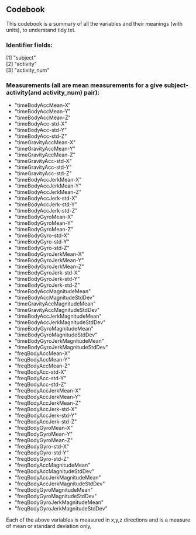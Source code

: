 ## Codebook

This codebook is a summary of all the variables and their meanings (with units), to understand tidy.txt.

### Identifier fields:

 [1] "subject"                         
 [2] "activity"                        
 [3] "activity_num"                    

### Measurements (all are mean measurements for a give subject-activity(and activity_num) pair):

 * "timeBodyAccMean-X"              
 * "timeBodyAccMean-Y"              
 * "timeBodyAccMean-Z"               
 * "timeBodyAcc-std-X"               
 * "timeBodyAcc-std-Y"              
 * "timeBodyAcc-std-Z"              
 * "timeGravityAccMean-X"            
 * "timeGravityAccMean-Y"           
 * "timeGravityAccMean-Z"           
 * "timeGravityAcc-std-X"           
 * "timeGravityAcc-std-Y"           
 * "timeGravityAcc-std-Z"           
 * "timeBodyAccJerkMean-X"          
 * "timeBodyAccJerkMean-Y"          
 * "timeBodyAccJerkMean-Z"          
 * "timeBodyAccJerk-std-X"          
 * "timeBodyAccJerk-std-Y"          
 * "timeBodyAccJerk-std-Z"           
 * "timeBodyGyroMean-X"             
 * "timeBodyGyroMean-Y"             
 * "timeBodyGyroMean-Z"             
 * "timeBodyGyro-std-X"             
 * "timeBodyGyro-std-Y"             
 * "timeBodyGyro-std-Z"             
 * "timeBodyGyroJerkMean-X"         
 * "timeBodyGyroJerkMean-Y"         
 * "timeBodyGyroJerkMean-Z"         
 * "timeBodyGyroJerk-std-X"         
 * "timeBodyGyroJerk-std-Y"         
 * "timeBodyGyroJerk-std-Z"         
 * "timeBodyAccMagnitudeMean"       
 * "timeBodyAccMagnitudeStdDev"     
 * "timeGravityAccMagnitudeMean"    
 * "timeGravityAccMagnitudeStdDev"  
 * "timeBodyAccJerkMagnitudeMean"   
 * "timeBodyAccJerkMagnitudeStdDev" 
 * "timeBodyGyroMagnitudeMean"      
 * "timeBodyGyroMagnitudeStdDev"    
 * "timeBodyGyroJerkMagnitudeMean"  
 * "timeBodyGyroJerkMagnitudeStdDev" 
 * "freqBodyAccMean-X"              
 * "freqBodyAccMean-Y"              
 * "freqBodyAccMean-Z"              
 * "freqBodyAcc-std-X"              
 * "freqBodyAcc-std-Y"              
 * "freqBodyAcc-std-Z"              
 * "freqBodyAccJerkMean-X"          
 * "freqBodyAccJerkMean-Y"          
 * "freqBodyAccJerkMean-Z"          
 * "freqBodyAccJerk-std-X"          
 * "freqBodyAccJerk-std-Y"          
 * "freqBodyAccJerk-std-Z"          
 * "freqBodyGyroMean-X"             
 * "freqBodyGyroMean-Y"             
 * "freqBodyGyroMean-Z"             
 * "freqBodyGyro-std-X"             
 * "freqBodyGyro-std-Y"             
 * "freqBodyGyro-std-Z"             
 * "freqBodyAccMagnitudeMean"       
 * "freqBodyAccMagnitudeStdDev"     
 * "freqBodyAccJerkMagnitudeMean"   
 * "freqBodyAccJerkMagnitudeStdDev"  
 * "freqBodyGyroMagnitudeMean"      
 * "freqBodyGyroMagnitudeStdDev"    
 * "freqBodyGyroJerkMagnitudeMean"  
 * "freqBodyGyroJerkMagnitudeStdDev"

 Each of the above variables is measured in x,y,z directions and is a measure of mean or standard deviation only,